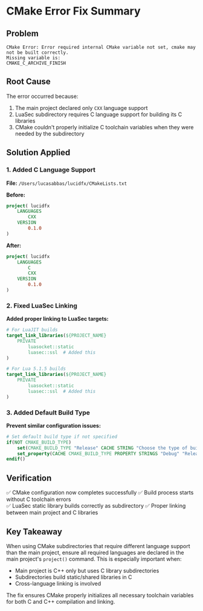 # CMake Error Fix Summary

## Problem
```
CMake Error: Error required internal CMake variable not set, cmake may not be built correctly.
Missing variable is:
CMAKE_C_ARCHIVE_FINISH
```

## Root Cause
The error occurred because:
1. The main project declared only `CXX` language support
2. LuaSec subdirectory requires C language support for building its C libraries
3. CMake couldn't properly initialize C toolchain variables when they were needed by the subdirectory

## Solution Applied

### 1. Added C Language Support
**File:** `/Users/lucasabbas/lucidfx/CMakeLists.txt`

**Before:**
```cmake
project( lucidfx
    LANGUAGES
        CXX
    VERSION
        0.1.0
)
```

**After:**
```cmake
project( lucidfx
    LANGUAGES
        C
        CXX
    VERSION
        0.1.0
)
```

### 2. Fixed LuaSec Linking
**Added proper linking to LuaSec targets:**

```cmake
# For LuaJIT builds
target_link_libraries(${PROJECT_NAME}
    PRIVATE
        luasocket::static
        luasec::ssl  # Added this
)

# For Lua 5.1.5 builds  
target_link_libraries(${PROJECT_NAME}
    PRIVATE
        luasocket::static
        luasec::ssl  # Added this
)
```

### 3. Added Default Build Type
**Prevent similar configuration issues:**

```cmake
# Set default build type if not specified
if(NOT CMAKE_BUILD_TYPE)
    set(CMAKE_BUILD_TYPE "Release" CACHE STRING "Choose the type of build" FORCE)
    set_property(CACHE CMAKE_BUILD_TYPE PROPERTY STRINGS "Debug" "Release" "MinSizeRel" "RelWithDebInfo")
endif()
```

## Verification
✅ CMake configuration now completes successfully
✅ Build process starts without C toolchain errors  
✅ LuaSec static library builds correctly as subdirectory
✅ Proper linking between main project and C libraries

## Key Takeaway
When using CMake subdirectories that require different language support than the main project, ensure all required languages are declared in the main project's `project()` command. This is especially important when:

- Main project is C++ only but uses C library subdirectories
- Subdirectories build static/shared libraries in C
- Cross-language linking is involved

The fix ensures CMake properly initializes all necessary toolchain variables for both C and C++ compilation and linking.
